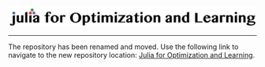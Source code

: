 <p align="center">
 <img src="https://raw.githubusercontent.com/JuliaTeachingCTU/JuliaCTUGraphics/main/logo/Julia-for-Optimization-and-Learning.svg" alt="Course logo"/>
</p>

---

The repository has been renamed and moved. Use the following link to navigate to the new repository location: [Julia for Optimization and Learning](https://github.com/JuliaTeachingCTU/Julia-for-Optimization-and-Learning).
